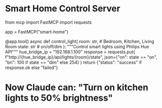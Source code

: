 # Smart Home Control Server
from mcp import FastMCP
import requests

app = FastMCP("smart-home")

@app.tool()
async def control_light(
    room: str,  # Bedroom, Kitchen, Living Room
    state: str   # on/off/dim
):
    """Control smart lights using Philips Hue API"""
    hue_bridge_ip = "192.168.1.100"
    response = requests.put(
        f"http://{hue_bridge_ip}/api/lights/{room}/state",
        json={"on": state == "on", "bri": 100 if state == "dim" else 254}
    )
    return {"status": "success" if response.ok else "failed"}

# Now Claude can: "Turn on kitchen lights to 50% brightness"